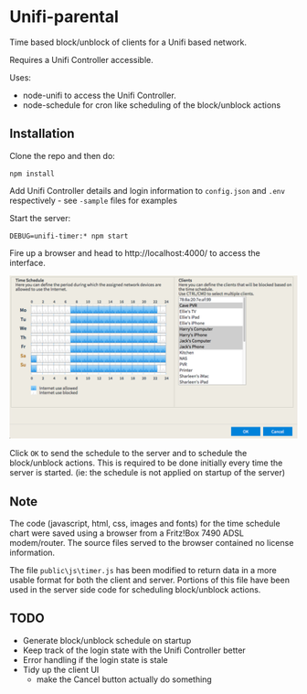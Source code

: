 # Unifi-parental

Time based block/unblock of clients for a Unifi based network.

Requires a Unifi Controller accessible.

Uses:
* node-unifi to access the Unifi Controller.
* node-schedule for cron like scheduling of the block/unblock actions

## Installation
Clone the repo and then do:
```
npm install
```

Add Unifi Controller details and login information to `config.json` and `.env` respectively - see `-sample` files for examples

Start the server:
```
DEBUG=unifi-timer:* npm start
```

Fire up a browser and head to http://localhost:4000/ to access the interface.

![User interface](./screenshot.png "User Interface")

Click `OK` to send the schedule to the server and to schedule the block/unblock actions. This is required to be done initially every time the server is started. (ie: the schedule is not applied on startup of the server)

## Note
The code (javascript, html, css, images and fonts) for the time schedule chart were saved using a browser from a Fritz!Box 7490 ADSL modem/router. The source files served to the browser contained no license information.

The file `public\js\timer.js` has been modified to return data in a more usable format for both the client and server. Portions of this file have been used in the server side code for scheduling block/unblock actions.

## TODO
* Generate block/unblock schedule on startup
* Keep track of the login state with the Unifi Controller better
* Error handling if the login state is stale
* Tidy up the client UI
  * make the Cancel button actually do something
